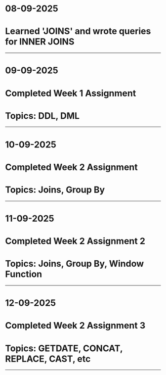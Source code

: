 # 08-09-2025
# Learned 'JOINS' and wrote queries for INNER JOINS 

------------------------------------------------------------

# 09-09-2025
# Completed Week 1 Assignment
# Topics: DDL, DML

------------------------------------------------------------
# 10-09-2025
# Completed Week 2 Assignment
# Topics: Joins, Group By

------------------------------------------------------------
# 11-09-2025
# Completed Week 2 Assignment 2
# Topics: Joins, Group By, Window Function

------------------------------------------------------------
# 12-09-2025
# Completed Week 2 Assignment 3
# Topics: GETDATE, CONCAT, REPLACE, CAST, etc

------------------------------------------------------------